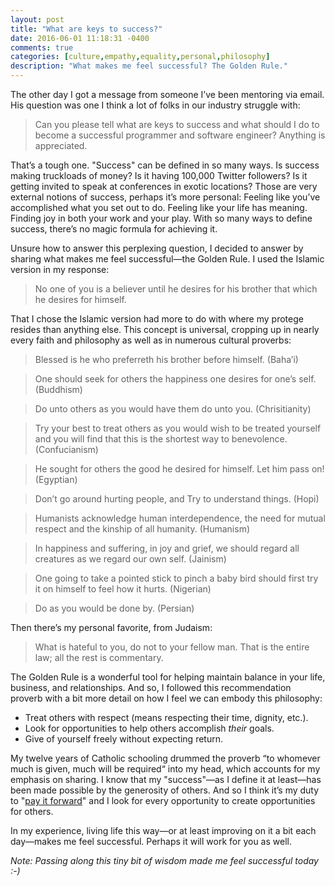 ```yaml
---
layout: post
title: "What are keys to success?"
date: 2016-06-01 11:18:31 -0400
comments: true
categories: [culture,empathy,equality,personal,philosophy]
description: "What makes me feel successful? The Golden Rule."
---
```


The other day I got a message from someone I’ve been mentoring via email. His question was one I think a lot of folks in our industry struggle with:

> Can you please tell what are keys to success and what should I do to become a successful programmer and software engineer? Anything is appreciated.

That’s a tough one. "Success" can be defined in so many ways. Is success making truckloads of money? Is it having 100,000 Twitter followers? Is it getting invited to speak at conferences in exotic locations? Those are very external notions of success, perhaps it’s more personal: Feeling like you’ve accomplished what you set out to do. Feeling like your life has meaning. Finding joy in both your work and your play. With so many ways to define success, there’s no magic formula for achieving it.

Unsure how to answer this perplexing question, I decided to answer by sharing what makes me feel successful—the Golden Rule. I used the Islamic version in my response:

> No one of you is a believer until he desires for his brother that which he desires for himself.

That I chose the Islamic version had more to do with where my protege resides than anything else. This concept is universal, cropping up in nearly every faith and philosophy as well as in numerous cultural proverbs:

> Blessed is he who preferreth his brother before himself. (Baha’i)

> One should seek for others the happiness one desires for one’s self. (Buddhism)

> Do unto others as you would have them do unto you. (Chrisitianity)

> Try your best to treat others as you would wish to be treated yourself and you will find that this is the shortest way to benevolence. (Confucianism)

> He sought for others the good he desired for himself. Let him pass on! (Egyptian)

> Don’t go around hurting people, and Try to understand things. (Hopi)

> Humanists acknowledge human interdependence, the need for mutual respect and the kinship of all humanity. (Humanism)

> In happiness and suffering, in joy and grief, we should regard all creatures as we regard our own self. (Jainism)

> One going to take a pointed stick to pinch a baby bird should first try it on himself to feel how it hurts. (Nigerian)

> Do as you would be done by. (Persian)

Then there’s my personal favorite, from Judaism:

> What is hateful to you, do not to your fellow man. That is the entire law; all the rest is commentary.

The Golden Rule is a wonderful tool for helping maintain balance in your life, business, and relationships. And so, I followed this recommendation proverb with a bit more detail on how I feel we can embody this philosophy:

* Treat others with respect (means respecting their time, dignity, etc.).
* Look for opportunities to help others accomplish *their* goals.
* Give of yourself freely without expecting return.

My twelve years of Catholic schooling drummed the proverb “to whomever much is given, much will be required“ into my head, which accounts for my emphasis on sharing. I know that my "success"—as I define it at least—has been made possible by the generosity of others. And so I think it’s my duty to "[pay it forward](http://www.imdb.com/title/tt0223897/)" and I look for every opportunity to create opportunities for others.

In my experience, living life this way—or at least improving on it a bit each day—makes me feel successful. Perhaps it will work for you as well.

_Note: Passing along this tiny bit of wisdom made me feel successful today :-)_